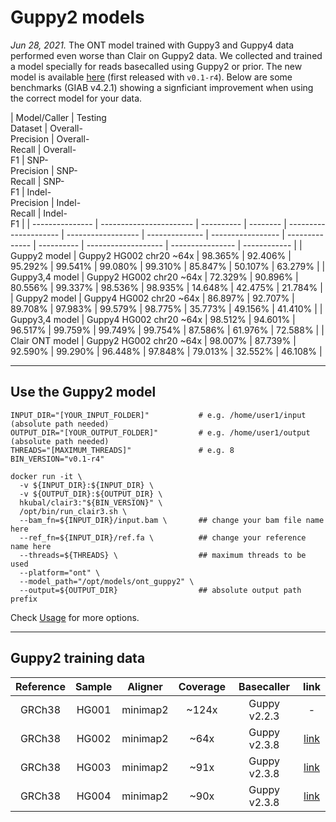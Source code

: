 # Guppy2 models

*Jun 28, 2021.*  The ONT model trained with Guppy3 and Guppy4 data performed even worse than Clair on Guppy2 data. We collected and trained a model specially for reads basecalled using Guppy2 or prior. The new model is available [here](https://github.com/HKU-BAL/Clair3#pre-trained-models) (first released with `v0.1-r4`). Below are some benchmarks (GIAB v4.2.1) showing a signficiant improvement when using the correct model for your data.

| Model/Caller    | Testing<br>Dataset      | Overall-<br>Precision | Overall-<br>Recall | Overall-<br>F1 | SNP-<br>Precision | SNP-<br>Recall | SNP-<br>F1 | Indel-<br>Precision | Indel-<br>Recall | Indel-<br>F1 |
| --------------- | ----------------------- | ---------- | -------- | --------------------- | ------------------ | -------------- | ----------------- | -------------- | ---------- | ------------------- | ---------------- | ------------ |
| Guppy2 model    | Guppy2 HG002 chr20 ~64x |  98.365%               | 92.406%            | 95.292%        | 99.541%           | 99.080%        | 99.310%    | 85.847%             | 50.107%          | 63.279%      |
| Guppy3,4 model  | Guppy2 HG002 chr20 ~64x |  72.329%               | 90.896%            | 80.556%        | 99.337%           | 98.536%        | 98.935%    | 14.648%             | 42.475%          | 21.784%      |
| Guppy2 model    | Guppy4 HG002 chr20 ~64x |  86.897%               | 92.707%            | 89.708%        | 97.983%           | 99.579%        | 98.775%    | 35.773%             | 49.156%          | 41.410%      |
| Guppy3,4 model  | Guppy4 HG002 chr20 ~64x |  98.512%               | 94.601%            | 96.517%        | 99.759%           | 99.749%        | 99.754%    | 87.586%             | 61.976%          | 72.588%      |
| Clair ONT model | Guppy2 HG002 chr20 ~64x | 98.007%               | 87.739%            | 92.590%        | 99.290%           | 96.448%        | 97.848%    | 79.013%             | 32.552%          | 46.108%      |

----

## Use the Guppy2 model

```
INPUT_DIR="[YOUR_INPUT_FOLDER]"           # e.g. /home/user1/input (absolute path needed)
OUTPUT_DIR="[YOUR_OUTPUT_FOLDER]"         # e.g. /home/user1/output (absolute path needed)
THREADS="[MAXIMUM_THREADS]"               # e.g. 8
BIN_VERSION="v0.1-r4"

docker run -it \
  -v ${INPUT_DIR}:${INPUT_DIR} \
  -v ${OUTPUT_DIR}:${OUTPUT_DIR} \
  hkubal/clair3:"${BIN_VERSION}" \
  /opt/bin/run_clair3.sh \
  --bam_fn=${INPUT_DIR}/input.bam \       ## change your bam file name here
  --ref_fn=${INPUT_DIR}/ref.fa \          ## change your reference name here
  --threads=${THREADS} \                  ## maximum threads to be used
  --platform="ont" \                       
  --model_path="/opt/models/ont_guppy2" \  
  --output=${OUTPUT_DIR}                  ## absolute output path prefix 
```

Check [Usage](https://github.com/HKU-BAL/Clair3#Usage) for more options.

----

## Guppy2 training data

| Reference | Sample | Aligner  | Coverage |  Basecaller  |                             link                             |
| :-------: | :------: | :------: | :------: | :----------: | :----------------------------------------------------------: |
|  GRCh38   | HG001 | minimap2 |  ~124x   | Guppy v2.2.3 |                              -                               |
|  GRCh38   | HG002 | minimap2 |   ~64x   | Guppy v2.3.8 | [link](http://ftp-trace.ncbi.nlm.nih.gov/giab/ftp/data/AshkenazimTrio/HG002_NA24385_son/Ultralong_OxfordNanopore/guppy-V2.3.4_2019-06-26/ultra-long-ont_GRCh38_reheader.bam) |
|  GRCh38   | HG003 | minimap2 |   ~91x   | Guppy v2.3.8 |    [link](https://github.com/human-pangenomics/hpgp-data)    |
|  GRCh38   | HG004 | minimap2 |   ~90x   | Guppy v2.3.8 |    [link](https://github.com/human-pangenomics/hpgp-data)    |

